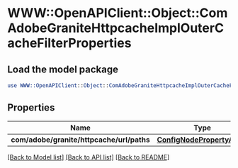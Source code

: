 # WWW::OpenAPIClient::Object::ComAdobeGraniteHttpcacheImplOuterCacheFilterProperties

## Load the model package
```perl
use WWW::OpenAPIClient::Object::ComAdobeGraniteHttpcacheImplOuterCacheFilterProperties;
```

## Properties
Name | Type | Description | Notes
------------ | ------------- | ------------- | -------------
**com/adobe/granite/httpcache/url/paths** | [**ConfigNodePropertyArray**](ConfigNodePropertyArray.md) |  | [optional] 

[[Back to Model list]](../README.md#documentation-for-models) [[Back to API list]](../README.md#documentation-for-api-endpoints) [[Back to README]](../README.md)


